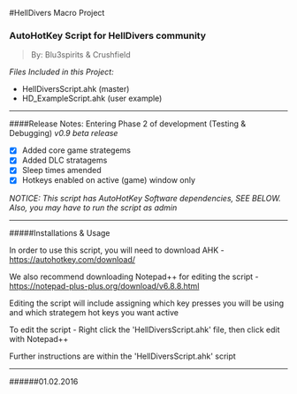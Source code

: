 
#HellDivers Macro Project

<h3>AutoHotKey Script for HellDivers community</h3>

> By: Blu3spirits & Crushfield

_Files Included in this Project:_
- HellDiversScript.ahk (master)
- HD_ExampleScript.ahk (user example)

---

####Release Notes: Entering Phase 2 of development (Testing & Debugging)
_v0.9 beta release_

- [x] Added core game strategems
- [x] Added DLC stratagems
- [x] Sleep times amended
- [x] Hotkeys enabled on active (game) window only

_NOTICE: This script has AutoHotKey Software dependencies, SEE BELOW. Also, you may have to run the script as admin_

---

#####Installations & Usage

In order to use this script, you will need to download AHK - https://autohotkey.com/download/

We also recommend downloading Notepad++ for editing the script - https://notepad-plus-plus.org/download/v6.8.8.html

Editing the script will include assigning which key presses you will be using and which strategem hot keys you want active

To edit the script - Right click the 'HellDiversScript.ahk' file, then click edit with Notepad++

Further instructions are within the 'HellDiversScript.ahk' script


---

######01.02.2016


